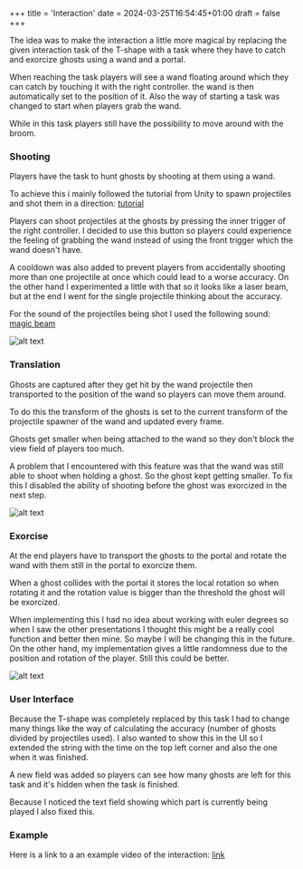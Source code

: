 +++
title = 'Interaction'
date = 2024-03-25T16:54:45+01:00
draft = false
+++

The idea was to make the interaction a little more magical by replacing the given interaction task of the T-shape with a task where they have to catch and exorcize ghosts using a wand and a portal.

When reaching the task players will see a wand floating around which they can catch by touching it with the right controller.
the wand is then automatically set to the position of it.
Also the way of starting a task was changed to start when players grab the wand.

While in this task players still have the possibility to move around with the broom.


### Shooting

Players have the task to hunt ghosts by shooting at them using a wand.

To achieve this i mainly followed the tutorial from Unity to spawn projectiles and shot them in a direction:
[tutorial](https://learn.unity.com/tutorial/using-c-to-launch-projectiles#)

Players can shoot projectiles at the ghosts by pressing the inner trigger of the right controller.
I decided to use this button so players could experience the feeling of grabbing the wand instead of using the front trigger which the wand doesn't have.

A cooldown was also added to prevent players from accidentally shooting more than one projectile at once which could lead to a worse accuracy.
On the other hand I experimented a little with that so it looks like a laser beam, but at the end I went for the single projectile thinking about the accuracy.

For the sound of the projectiles being shot I used the following sound:
[magic beam](https://mixkit.co/free-sound-effects/sweep/)

![alt text](/img/ShootingProjectileExample.png "Title Text")


### Translation

Ghosts are captured after they get hit by the wand projectile then transported to the position of the wand so players can move them around.

To do this the transform of the ghosts is set to the current transform of the projectile spawner of the wand and updated every frame.

Ghosts get smaller when being attached to the wand so they don't block the view field of players too much.

A problem that I encountered with this feature was that the wand was still able to shoot when holding a ghost. So the ghost kept getting smaller.
To fix this I disabled the ability of shooting before the ghost was exorcized in the next step.

![alt text](/img/ShootingProjectileExampleGhostCaptured.png "Title Text")


### Exorcise

At the end players have to transport the ghosts to the portal and rotate the wand with them still in the portal to exorcize them.

When a ghost collides with the portal it stores the local rotation so when rotating it and the rotation value is bigger than the threshold the ghost will be exorcized.

When implementing this I had no idea about working with euler degrees so when I saw the other presentations I thought this might be a really cool function and better then mine.
So maybe I will be changing this in the future. On the other hand, my implementation gives a little randomness due to the position and rotation of the player.
Still this could be better.

![alt text](/img/ShootingProjectileExampleExorciseGhost.png "Title Text")


### User Interface

Because the T-shape was completely replaced by this task I had to change many things like the way of calculating the accuracy (number of ghosts divided by projectiles used).
I also wanted to show this in the UI so I extended the string with the time on the top left corner and also the one when it was finished.

A new field was added so players can see how many ghosts are left for this task and it's hidden when the task is finished.

Because I noticed the text field showing which part is currently being played I also fixed this.

### Example

Here is a link to a an example video of the interaction: [link](https://youtube.com/shorts/zzedNX5PK_Q?feature=share)
